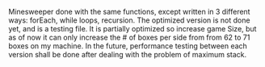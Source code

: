 Minesweeper done with the same functions, except written in 3 different ways: forEach, while loops, recursion.
The optimized version is not done yet, and is a testing file. It is partially optimized so increase game Size, but as of now it can only
increase the # of boxes per side from from 62 to 71 boxes on my machine.
In the future, performance testing between each version shall be done after dealing with the problem of maximum stack.
